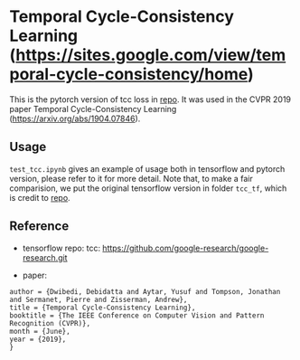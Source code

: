 # Temporal Cycle-Consistency Learning (https://sites.google.com/view/temporal-cycle-consistency/home)

This is the pytorch version of tcc loss in [repo](https://github.com/google-research/google-research/tree/3002480d94c443da491f194dfdb6358dbc2a4500/tcc). It was used in the CVPR 2019 paper Temporal Cycle-Consistency
Learning (https://arxiv.org/abs/1904.07846). 

## Usage

```test_tcc.ipynb``` gives an example of usage both in tensorflow and pytorch version, please refer to it for more detail. Note that, to make a fair comparision, we put the original tensorflow version in folder ```tcc_tf```, which is credit to [repo](https://github.com/google-research/google-research/tree/3002480d94c443da491f194dfdb6358dbc2a4500/tcc).

## Reference

- tensorflow repo: tcc: https://github.com/google-research/google-research.git

- paper:


```@InProceedings{Dwibedi_2019_CVPR,
author = {Dwibedi, Debidatta and Aytar, Yusuf and Tompson, Jonathan and Sermanet, Pierre and Zisserman, Andrew},
title = {Temporal Cycle-Consistency Learning},
booktitle = {The IEEE Conference on Computer Vision and Pattern Recognition (CVPR)},
month = {June},
year = {2019},
}
```
